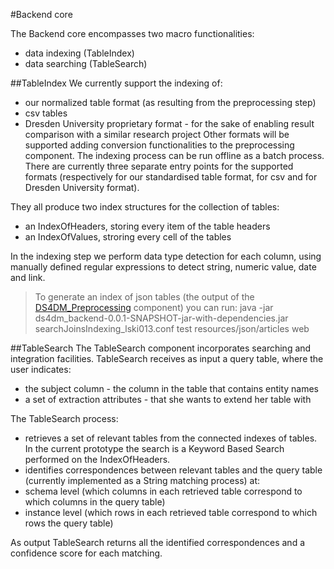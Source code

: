 #Backend core 

The Backend core encompasses two macro functionalities:
- data indexing (TableIndex)
- data searching (TableSearch)

##TableIndex
We currently support the indexing of:

- our normalized table format (as resulting from the preprocessing step)
- csv tables
- Dresden University proprietary format - for the sake of enabling result comparison with a similar research project
Other formats will be supported adding conversion functionalities to the preprocessing component. The indexing process can be run offline as a batch process. There are currently three separate entry points for the supported formats (respectively for our standardised table format, for csv and for Dresden University format). 

They all produce two index structures for the collection of tables:

- an IndexOfHeaders, storing every item of the table headers
- an IndexOfValues, stroring every cell of the tables

In the indexing step we perform data type detection for each column, using manually defined regular expressions to detect string, numeric value, date and link. 

> To generate an index of json tables (the output of the [DS4DM_Preprocessing](../DS4DM_Preprocessing) component) you can run:
> java -jar ds4dm_backend-0.0.1-SNAPSHOT-jar-with-dependencies.jar searchJoinsIndexing_lski013.conf test resources/json/articles web

##TableSearch
The TableSearch component incorporates searching and integration facilities. TableSearch receives as input a query table, where the user indicates:

- the subject column - the column in the table that contains entity names
- a set of extraction attributes - that she wants to extend her table with

The TableSearch process:

- retrieves a set of relevant tables from the connected indexes of tables. 
In the current prototype the search is a Keyword Based Search performed on the IndexOfHeaders.
- identifies correspondences between relevant tables and the query table (currently implemented as a String matching process) at:
 - schema level (which columns in each retrieved table correspond to which columns in the query table)
 - instance level (which rows in each retrieved table correspond to which rows the query table)


As output TableSearch returns all the identified correspondences and a confidence score for each matching.

